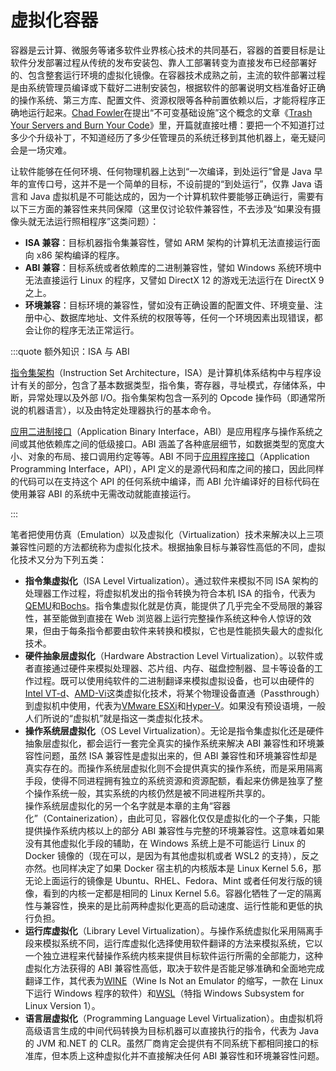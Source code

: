 # 虚拟化容器

容器是云计算、微服务等诸多软件业界核心技术的共同基石，容器的首要目标是让软件分发部署过程从传统的发布安装包、靠人工部署转变为直接发布已经部署好的、包含整套运行环境的虚拟化镜像。在容器技术成熟之前，主流的软件部署过程是由系统管理员编译或下载好二进制安装包，根据软件的部署说明文档准备好正确的操作系统、第三方库、配置文件、资源权限等各种前置依赖以后，才能将程序正确地运行起来。[Chad Fowler](http://chadfowler.com/)在提出“不可变基础设施”这个概念的文章《[Trash Your Servers and Burn Your Code](http://chadfowler.com/2013/06/23/immutable-deployments.html)》里，开篇就直接吐槽：要把一个不知道打过多少个升级补丁，不知道经历了多少任管理员的系统迁移到其他机器上，毫无疑问会是一场灾难。

让软件能够在任何环境、任何物理机器上达到“一次编译，到处运行”曾是 Java 早年的宣传口号，这并不是一个简单的目标，不设前提的“到处运行”，仅靠 Java 语言和 Java 虚拟机是不可能达成的，因为一个计算机软件要能够正确运行，需要有以下三方面的兼容性来共同保障（这里仅讨论软件兼容性，不去涉及“如果没有摄像头就无法运行照相程序”这类问题）：

- **ISA 兼容**：目标机器指令集兼容性，譬如 ARM 架构的计算机无法直接运行面向 x86 架构编译的程序。
- **ABI 兼容**：目标系统或者依赖库的二进制兼容性，譬如 Windows 系统环境中无法直接运行 Linux 的程序，又譬如 DirectX 12 的游戏无法运行在 DirectX 9 之上。
- **环境兼容**：目标环境的兼容性，譬如没有正确设置的配置文件、环境变量、注册中心、数据库地址、文件系统的权限等等，任何一个环境因素出现错误，都会让你的程序无法正常运行。

:::quote 额外知识：ISA 与 ABI

[指令集架构](https://en.wikipedia.org/wiki/Instruction_set_architecture)（Instruction Set Architecture，ISA）是计算机体系结构中与程序设计有关的部分，包含了基本数据类型，指令集，寄存器，寻址模式，存储体系，中断，异常处理以及外部 I/O。指令集架构包含一系列的 Opcode 操作码（即通常所说的机器语言），以及由特定处理器执行的基本命令。

[应用二进制接口](https://en.wikipedia.org/wiki/Application_binary_interface)（Application Binary Interface，ABI）是应用程序与操作系统之间或其他依赖库之间的低级接口。ABI 涵盖了各种底层细节，如数据类型的宽度大小、对象的布局、接口调用约定等等。ABI 不同于[应用程序接口](https://en.wikipedia.org/wiki/API)（Application Programming Interface，API），API 定义的是源代码和库之间的接口，因此同样的代码可以在支持这个 API 的任何系统中编译，而 ABI 允许编译好的目标代码在使用兼容 ABI 的系统中无需改动就能直接运行。

:::

笔者把使用仿真（Emulation）以及虚拟化（Virtualization）技术来解决以上三项兼容性问题的方法都统称为虚拟化技术。根据抽象目标与兼容性高低的不同，虚拟化技术又分为下列五类：

- **指令集虚拟化**（ISA Level Virtualization）。通过软件来模拟不同 ISA 架构的处理器工作过程，将虚拟机发出的指令转换为符合本机 ISA 的指令，代表为[QEMU](https://www.qemu.org/)和[Bochs](http://bochs.sourceforge.net/)。指令集虚拟化就是仿真，能提供了几乎完全不受局限的兼容性，甚至能做到直接在 Web 浏览器上运行完整操作系统这种令人惊讶的效果，但由于每条指令都要由软件来转换和模拟，它也是性能损失最大的虚拟化技术。
- **硬件抽象层虚拟化**（Hardware Abstraction Level Virtualization）。以软件或者直接通过硬件来模拟处理器、芯片组、内存、磁盘控制器、显卡等设备的工作过程。既可以使用纯软件的二进制翻译来模拟虚拟设备，也可以由硬件的[Intel VT-d](https://en.wikipedia.org/wiki/X86_virtualization#Intel-VT-d)、[AMD-Vi](<https://en.wikipedia.org/wiki/X86_virtualization#AMD_virtualization_(AMD-V)>)这类虚拟化技术，将某个物理设备直通（Passthrough）到虚拟机中使用，代表为[VMware ESXi](https://www.vmware.com/)和[Hyper-V](https://docs.microsoft.com/en-us/virtualization/hyper-v-on-windows/about/)。如果没有预设语境，一般人们所说的“虚拟机”就是指这一类虚拟化技术。
- **操作系统层虚拟化**（OS Level Virtualization）。无论是指令集虚拟化还是硬件抽象层虚拟化，都会运行一套完全真实的操作系统来解决 ABI 兼容性和环境兼容性问题，虽然 ISA 兼容性是虚拟出来的，但 ABI 兼容性和环境兼容性却是真实存在的。而操作系统层虚拟化则不会提供真实的操作系统，而是采用隔离手段，使得不同进程拥有独立的系统资源和资源配额，看起来仿佛是独享了整个操作系统一般，其实系统的内核仍然是被不同进程所共享的。<br/>操作系统层虚拟化的另一个名字就是本章的主角“容器化”（Containerization），由此可见，容器化仅仅是虚拟化的一个子集，只能提供操作系统内核以上的部分 ABI 兼容性与完整的环境兼容性。这意味着如果没有其他虚拟化手段的辅助，在 Windows 系统上是不可能运行 Linux 的 Docker 镜像的（现在可以，是因为有其他虚拟机或者 WSL2 的支持），反之亦然。也同样决定了如果 Docker 宿主机的内核版本是 Linux Kernel 5.6，那无论上面运行的镜像是 Ubuntu、RHEL、Fedora、Mint 或者任何发行版的镜像，看到的内核一定都是相同的 Linux Kernel 5.6。容器化牺牲了一定的隔离性与兼容性，换来的是比前两种虚拟化更高的启动速度、运行性能和更低的执行负担。
- **运行库虚拟化**（Library Level Virtualization）。与操作系统虚拟化采用隔离手段来模拟系统不同，运行库虚拟化选择使用软件翻译的方法来模拟系统，它以一个独立进程来代替操作系统内核来提供目标软件运行所需的全部能力，这种虚拟化方法获得的 ABI 兼容性高低，取决于软件是否能足够准确和全面地完成翻译工作，其代表为[WINE](https://www.winehq.org/)（Wine Is Not an Emulator 的缩写，一款在 Linux 下运行 Windows 程序的软件）和[WSL](https://docs.microsoft.com/en-us/windows/wsl/about)（特指 Windows Subsystem for Linux Version 1）。
- **语言层虚拟化**（Programming Language Level Virtualization）。由虚拟机将高级语言生成的中间代码转换为目标机器可以直接执行的指令，代表为 Java 的 JVM 和.NET 的 CLR。虽然厂商肯定会提供有不同系统下都相同接口的标准库，但本质上这种虚拟化并不直接解决任何 ABI 兼容性和环境兼容性问题。

